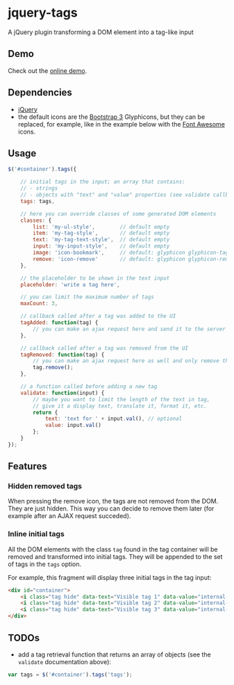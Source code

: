 jquery-tags
===========

A jQuery plugin transforming a DOM element into a tag-like input

Demo
----

Check out the [online demo](http://softwarescales.github.io/jquery-tags/).

Dependencies
------------

* [jQuery](http://jquery.com/)
* the default icons are the [Bootstrap 3](http://getbootstrap.com/) Glyphicons, but they can be replaced, for example, like in the example below with the [Font Awesome](http://fortawesome.github.io/Font-Awesome/) icons.

Usage
-----

```js
$('#container').tags({

    // initial tags in the input; an array that contains:
    // - strings
    // - objects with "text" and "value" properties (see validate callback below)
    tags: tags,

    // here you can override classes of some generated DOM elements
    classes: {
        list: 'my-ul-style',        // default empty
        item: 'my-tag-style',       // default empty
        text: 'my-tag-text-style',  // default empty
        input: 'my-input-style',    // default empty
        image: 'icon-bookmark',     // default: glyphicon glyphicon-tag
        remove: 'icon-remove'       // default: glyphicon glyphicon-remove
    },

    // the placeholder to be shown in the text input
    placeholder: 'write a tag here',

    // you can limit the maximum number of tags
    maxCount: 3,

    // callback called after a tag was added to the UI
    tagAdded: function(tag) {
        // you can make an ajax request here and send it to the server
    },

    // callback called after a tag was removed from the UI
    tagRemoved: function(tag) {
        // you can make an ajax request here as well and only remove the tag on success
        tag.remove();
    },

    // a function called before adding a new tag
    validate: function(input) {
        // maybe you want to limit the length of the text in tag,
        // give it a display text, translate it, format it, etc.
        return {
            text: 'text for ' + input.val(), // optional
            value: input.val()
        };
    }
});
```

Features
--------

### Hidden removed tags

When pressing the remove icon, the tags are not removed from the DOM. They are just hidden. This way you can decide to remove them later (for example after an AJAX request succeded).

### Inline initial tags

All the DOM elements with the class `tag` found in the tag container will be removed and transformed into initial tags. They will be appended to the set of tags in the `tags` option.

For example, this fragment will display three initial tags in the tag input:

```html
<div id="container">
    <i class="tag hide" data-text="Visible tag 1" data-value="internal-tag-1"/>
    <i class="tag hide" data-text="Visible tag 2" data-value="internal-tag-2"/>
    <i class="tag hide" data-text="Visible tag 3" data-value="internal-tag-3"/>
</div>
```

TODOs
-----

- add a tag retrieval function that returns an array of objects (see the `validate` documentation above):

```js
var tags = $('#container').tags('tags');
```

